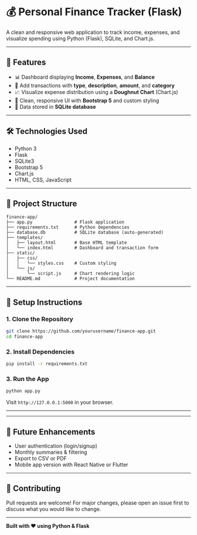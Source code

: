 # 💰 Personal Finance Tracker (Flask)

A clean and responsive web application to track income, expenses, and visualize spending using Python (Flask), SQLite, and Chart.js.

---

## 🚀 Features

- 📊 Dashboard displaying **Income**, **Expenses**, and **Balance**
- 🧾 Add transactions with **type**, **description**, **amount**, and **category**
- 📈 Visualize expense distribution using a **Doughnut Chart** (Chart.js)
- 🎨 Clean, responsive UI with **Bootstrap 5** and custom styling
- 💾 Data stored in **SQLite database**

---

## 🛠️ Technologies Used

- Python 3
- Flask
- SQLite3
- Bootstrap 5
- Chart.js
- HTML, CSS, JavaScript

---

## 📁 Project Structure

```
finance-app/
├── app.py                # Flask application
├── requirements.txt      # Python dependencies
├── database.db           # SQLite database (auto-generated)
├── templates/
│   ├── layout.html       # Base HTML template
│   └── index.html        # Dashboard and transaction form
├── static/
│   ├── css/
│   │   └── styles.css    # Custom styling
│   └── js/
│       └── script.js     # Chart rendering logic
└── README.md             # Project documentation
```

---

## 🧪 Setup Instructions

### 1. Clone the Repository
```bash
git clone https://github.com/yourusername/finance-app.git
cd finance-app
```

### 2. Install Dependencies
```bash
pip install -r requirements.txt
```

### 3. Run the App
```bash
python app.py
```
Visit `http://127.0.0.1:5000` in your browser.

---


---

## 🔧 Future Enhancements

- User authentication (login/signup)
- Monthly summaries & filtering
- Export to CSV or PDF
- Mobile app version with React Native or Flutter

---


## 🤝 Contributing

Pull requests are welcome! For major changes, please open an issue first to discuss what you would like to change.

---

**Built with ❤️ using Python & Flask**

